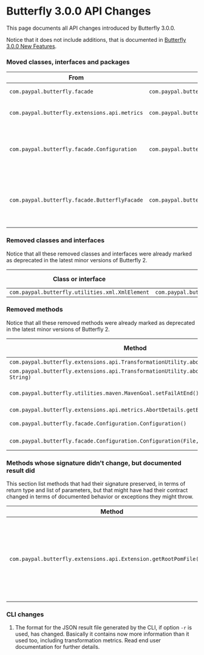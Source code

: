 
# Butterfly 3.0.0 API Changes

This page documents all API changes introduced by Butterfly 3.0.0.

Notice that it does not include additions, that is documented in [Butterfly 3.0.0 New Features](https://paypal.github.io/butterfly/major_changes/3.0.0/NEW_FEATURES.md).

### Moved classes, interfaces and packages

| From | To | Notes |
|---|---|---|
|`com.paypal.butterfly.facade`|`com.paypal.butterfly.api`|Notice API project `butterfly-api` has been created, replacing `butterfly-facade`.|
|`com.paypal.butterfly.extensions.api.metrics`|`com.paypal.butterfly.api.metrics`|Those interfaces were moved to `butterfly-api` project. Also, `AbortDetails` class was converted to an interface.|
|`com.paypal.butterfly.facade.Configuration`|`com.paypal.butterfly.api.Configuration`|This class was converted to an interface and moved to `butterfly-api` project. Notice also that its constructor and setters are not available anymore. To create a `Configuration` object, use the `newConfiguration()` methods in `com.paypal.butterfly.api.ButterflyFacade`.|
|`com.paypal.butterfly.facade.ButterflyFacade`|`com.paypal.butterfly.api.ButterflyFacade`|This interface was moved to `butterfly-api` project. Notice also that now every `transform` method returns `com.paypal.butterfly.api.TransformationResult` and don't throw `ButterflyException` anymore (except the ones that take the template class as a `String` parameter).|

### Removed classes and interfaces

Notice that all these removed classes and interfaces were already marked as deprecated in the latest minor versions of Butterfly 2.

| Class or interface | Replacement | Notes | TO BE DEPRECATED |
|---|---|---|---|
|`com.paypal.butterfly.utilities.xml.XmlElement`|`com.paypal.butterfly.utilities.xml.XmlXPathElement`|||

### Removed methods

Notice that all these removed methods were already marked as deprecated in the latest minor versions of Butterfly 2.

| Method | Replacement | Notes | TO BE DEPRECATED |
|---|---|---|:---:|
|`com.paypal.butterfly.extensions.api.TransformationUtility.abortOnFailure()`|`com.paypal.butterfly.extensions.api.TransformationUtility.isAbortOnFailure()`||YES|
|`com.paypal.butterfly.extensions.api.TransformationUtility.abortOnFailure(boolean, String)`|`com.paypal.butterfly.extensions.api.TransformationUtility.abortOnFailure(String)`||YES|
|`com.paypal.butterfly.utilities.maven.MavenGoal.setFailAtEnd()`|NA|Removed after upgrading `org.apache.maven.shared:maven-invoker` from version 2.2 to 3.0.1, which removed method `org.apache.maven.shared.invoker.InvocationRequest.setFailureBehavior(String)`|YES|
|`com.paypal.butterfly.extensions.api.metrics.AbortDetails.getExceptionClass()`|`com.paypal.butterfly.api.metrics.AbortDetails.getExceptionClassName()`||YES|
|`com.paypal.butterfly.facade.Configuration.Configuration()`|`com.paypal.butterfly.api.ButterflyFacade.newConfiguration()`|`Configuration` class has been converted to an interface. The factory method in the facade should be used instead to get a new configuration object|YES|
|`com.paypal.butterfly.facade.Configuration.Configuration(File, boolean)`|`com.paypal.butterfly.api.ButterflyFacade.newConfiguration()`|`Configuration` class has been converted to an interface. The factory method in the facade should be used instead to get a new configuration object|YES|

### Methods whose signature didn't change, but documented result did

This section list methods that had their signature preserved, in terms of return type and list of parameters, but that might have had their contract changed in terms of documented behavior or exceptions they might throw.

| Method | What changed |
|---|---|
|`com.paypal.butterfly.extensions.api.Extension.getRootPomFile(File)`|Instead of returning `null` it now throws `IOException`, if pom file does not exist, or any error happens when trying to read it. Also it throws `XmlPullParserException` if any error happens when trying to parse the pom file.|

### CLI changes

1. The format for the JSON result file generated by the CLI, if option `-r` is used, has changed. Basically it contains now more information than it used too, including transformation metrics. Read end user documentation for further details.
